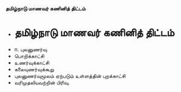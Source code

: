 **தமிழ்நாடு மாணவர் கணினித் திட்டம்**
- # தமிழ்நாடு மாணவர் கணினித் திட்டம்
- n. புலனுணர்வு
- பொறிக்காட்சி
- உணர்வுக்காட்சி
- கலையுணர்வுக்கூறு
- புலனுணர்வுமூலம் ஏற்படும் உள்ளத்தின் புறக்காட்சி
- வரிமுதலியவற்றின் பிரிவு.

